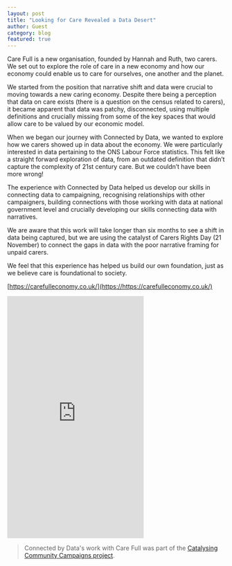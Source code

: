 ```yaml
---
layout: post
title: "Looking for Care Revealed a Data Desert"
author: Guest 
category: blog
featured: true
---
```

Care Full is a new organisation, founded by Hannah and Ruth, two carers. We set out to explore the role of care in a new economy and how our economy could enable us to care for ourselves, one another and the planet.

<!--more-->

We started from the position that narrative shift and data were crucial to moving towards a new caring economy. Despite there being a perception that data on care exists (there is a question on the census related to carers), it became apparent that data was patchy, disconnected, using multiple definitions and crucially missing from some of the key spaces that would allow care to be valued by our economic model.

When we began our journey with Connected by Data, we wanted to explore how we carers showed up in data about the economy. We were particularly interested in data pertaining to the ONS Labour Force statistics. This felt like a straight forward exploration of data, from an outdated definition that didn’t capture the complexity of 21st century care. But we couldn’t have been more wrong!

The experience with Connected by Data helped us develop our skills in connecting data to campaigning, recognising relationships with other campaigners, building connections with those working with data at national government level and crucially developing our skills connecting data with narratives.

We are aware that this work will take longer than six months to see a shift in data being captured, but we are using the catalyst of Carers Rights Day (21 November) to connect the gaps in data with the poor narrative framing for unpaid carers.

We feel that this experience has helped us build our own foundation, just as we believe care is foundational to society.

[https://carefulleconomy.co.uk/](https://https://carefulleconomy.co.uk/) 

<iframe width="315" height="560" src="https://youtube.com/embed/ufl3mYB-VQ0" title="YouTube video player" frameborder="0" allow="accelerometer; autoplay; clipboard-write; encrypted-media; gyroscope; picture-in-picture; web-share" allowfullscreen></iframe>

> Connected by Data's work with Care Full was part of the [Catalysing Community Campaigns project](https://connectedbydata.org/projects/2023-catalysing-communities).